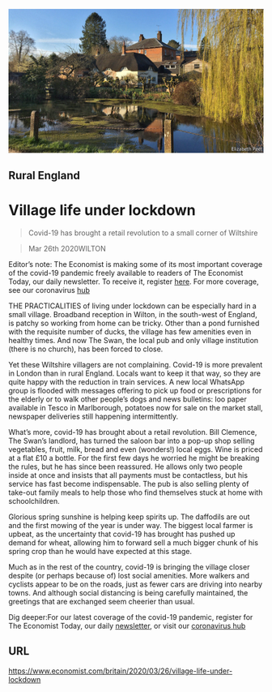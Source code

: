 ![](./images/20200328_BRP505.jpg)

## Rural England

# Village life under lockdown

> Covid-19 has brought a retail revolution to a small corner of Wiltshire

> Mar 26th 2020WILTON

Editor’s note: The Economist is making some of its most important coverage of the covid-19 pandemic freely available to readers of The Economist Today, our daily newsletter. To receive it, register [here](https://www.economist.com//newslettersignup). For more coverage, see our coronavirus [hub](https://www.economist.com//coronavirus)

THE PRACTICALITIES of living under lockdown can be especially hard in a small village. Broadband reception in Wilton, in the south-west of England, is patchy so working from home can be tricky. Other than a pond furnished with the requisite number of ducks, the village has few amenities even in healthy times. And now The Swan, the local pub and only village institution (there is no church), has been forced to close.

Yet these Wiltshire villagers are not complaining. Covid-19 is more prevalent in London than in rural England. Locals want to keep it that way, so they are quite happy with the reduction in train services. A new local WhatsApp group is flooded with messages offering to pick up food or prescriptions for the elderly or to walk other people’s dogs and news bulletins: loo paper available in Tesco in Marlborough, potatoes now for sale on the market stall, newspaper deliveries still happening intermittently.

What’s more, covid-19 has brought about a retail revolution. Bill Clemence, The Swan’s landlord, has turned the saloon bar into a pop-up shop selling vegetables, fruit, milk, bread and even (wonders!) local eggs. Wine is priced at a flat £10 a bottle. For the first few days he worried he might be breaking the rules, but he has since been reassured. He allows only two people inside at once and insists that all payments must be contactless, but his service has fast become indispensable. The pub is also selling plenty of take-out family meals to help those who find themselves stuck at home with schoolchildren.

Glorious spring sunshine is helping keep spirits up. The daffodils are out and the first mowing of the year is under way. The biggest local farmer is upbeat, as the uncertainty that covid-19 has brought has pushed up demand for wheat, allowing him to forward sell a much bigger chunk of his spring crop than he would have expected at this stage.

Much as in the rest of the country, covid-19 is bringing the village closer despite (or perhaps because of) lost social amenities. More walkers and cyclists appear to be on the roads, just as fewer cars are driving into nearby towns. And although social distancing is being carefully maintained, the greetings that are exchanged seem cheerier than usual.

Dig deeper:For our latest coverage of the covid-19 pandemic, register for The Economist Today, our daily [newsletter](https://www.economist.com//newslettersignup), or visit our [coronavirus hub](https://www.economist.com//coronavirus)

## URL

https://www.economist.com/britain/2020/03/26/village-life-under-lockdown
